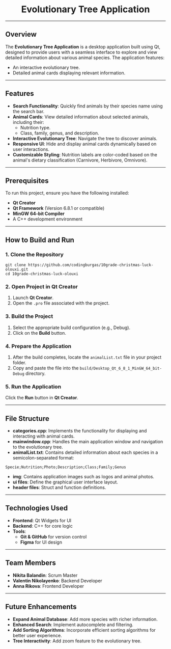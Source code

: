 <h1 align="center">Evolutionary Tree Application</h1>

<hr>

<h2>Overview</h2>
<p>The <strong>Evolutionary Tree Application</strong> is a desktop application built using Qt, designed to provide users with a seamless interface to explore and view detailed information about various animal species. The application features:</p>
<ul>
  <li>An interactive evolutionary tree.</li>
  <li>Detailed animal cards displaying relevant information.</li>
</ul>
<hr>
<h2>Features</h2>
<ul>
  <li><strong>Search Functionality</strong>: Quickly find animals by their species name using the search bar.</li>
  <li><strong>Animal Cards</strong>: View detailed information about selected animals, including their:
    <ul>
      <li>Nutrition type.</li>
      <li>Class, family, genus, and description.</li>
    </ul>
  </li>
  <li><strong>Interactive Evolutionary Tree</strong>: Navigate the tree to discover animals.</li>
  <li><strong>Responsive UI</strong>: Hide and display animal cards dynamically based on user interactions.</li>
  <li><strong>Customizable Styling</strong>: Nutrition labels are color-coded based on the animal's dietary classification (Carnivore, Herbivore, Omnivore).</li>
</ul>
<hr>
<h2>Prerequisites</h2>
<p>To run this project, ensure you have the following installed:</p>
<ul>
  <li><strong>Qt Creator</strong></li>
  <li><strong>Qt Framework</strong> (Version 6.8.1 or compatible)</li>
  <li><strong>MinGW 64-bit Compiler</strong></li>
  <li>A C++ development environment</li>
</ul>
<hr>
<h2>How to Build and Run</h2>
<h3>1. Clone the Repository</h3>
<pre><code>git clone https://github.com/codingburgas/10grade-christmas-luck-olouxi.git
cd 10grade-christmas-luck-olouxi
</code></pre>

<h3>2. Open Project in Qt Creator</h3>
<ol>
  <li>Launch <strong>Qt Creator</strong>.</li>
  <li>Open the <code>.pro</code> file associated with the project.</li>
</ol>

<h3>3. Build the Project</h3>
<ol>
  <li>Select the appropriate build configuration (e.g., Debug).</li>
  <li>Click on the <strong>Build</strong> button.</li>
</ol>

<h3>4. Prepare the Application</h3>
<ol>
  <li>After the build completes, locate the <code>animalList.txt</code> file in your project folder.</li>
  <li>Copy and paste the file into the <code>build/Desktop_Qt_6_8_1_MinGW_64_bit-Debug</code> directory.</li>
</ol>

<h3>5. Run the Application</h3>
<p>Click the <strong>Run</strong> button in <strong>Qt Creator</strong>.</p>
<hr>
<h2>File Structure</h2>
<ul>
  <li><strong>categories.cpp</strong>: Implements the functionality for displaying and interacting with animal cards.</li>
  <li><strong>mainwindow.cpp</strong>: Handles the main application window and navigation to the evolutionary tree.</li>
  <li><strong>animalList.txt</strong>: Contains detailed information about each species in a semicolon-separated format:</li>
</ul>
<pre><code>Specie;Nutrition;Photo;Description;Class;Family;Genus
</code></pre>
<ul>
  <li><strong>img</strong>: Contains application images such as logos and animal photos.</li>
  <li><strong>ui files</strong>: Define the graphical user interface layout.</li>
  <li><strong>header files</strong>: Struct and function definitions.</li>
</ul>
<hr>
<h2>Technologies Used</h2>
<ul>
  <li><strong>Frontend</strong>: Qt Widgets for UI</li>
  <li><strong>Backend</strong>: C++ for core logic</li>
  <li><strong>Tools</strong>:
    <ul>
      <li><strong>Git & GitHub</strong> for version control</li>
      <li><strong>Figma</strong> for UI design</li>
    </ul>
  </li>
</ul>
<hr>
<h2>Team Members</h2>
<ul>
  <li><strong>Nikita Balandin</strong>: Scrum Master</li>
  <li><strong>Valentin Nikolayenko</strong>: Backend Developer</li>
  <li><strong>Anna Rikova</strong>: Frontend Developer</li>
</ul>
<hr>
<h2>Future Enhancements</h2>
<ul>
  <li><strong>Expand Animal Database</strong>: Add more species with richer information.</li>
  <li><strong>Enhanced Search</strong>: Implement autocomplete and filtering.</li>
  <li><strong>Add Sorting Algorithms</strong>: Incorporate efficient sorting algorithms for better user experience.</li>
  <li><strong>Tree Interactivity</strong>: Add zoom feature to the evolutionary tree.</li>
</ul>
